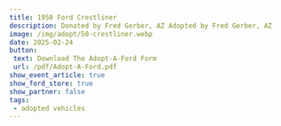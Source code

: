 ```yaml
---
title: 1950 Ford Crestliner
description: Donated by Fred Gerber, AZ Adopted by Fred Gerber, AZ
image: /img/adopt/50-crestliner.webp
date: 2025-02-24
button: 
 text: Download The Adopt-A-Ford Form
 url: /pdf/Adopt-A-Ford.pdf
show_event_article: true
show_ford_store: true
show_partner: false
tags: 
 - adopted vehicles
---
```


